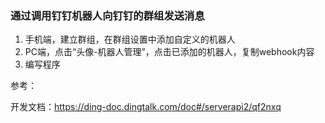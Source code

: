 ### 通过调用钉钉机器人向钉钉的群组发送消息

1. 手机端，建立群组，在群组设置中添加自定义的机器人
2. PC端，点击“头像-机器人管理”，点击已添加的机器人，复制webhook内容
3. 编写程序

参考：

开发文档：https://ding-doc.dingtalk.com/doc#/serverapi2/qf2nxq

